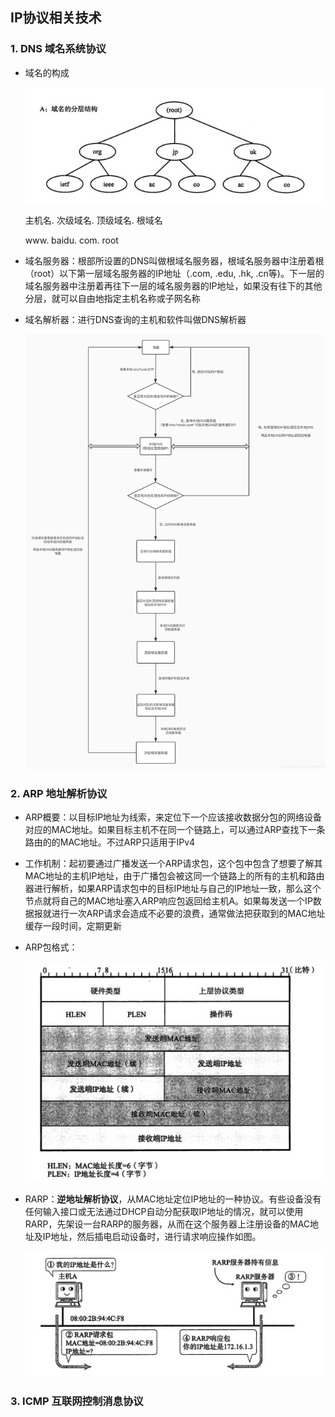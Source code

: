 ## IP协议相关技术

### 1. DNS 域名系统协议

-   域名的构成

    ![域名分层结构](https://github.com/CyS2020/Notebook/raw/master/%E7%AC%94%E8%AE%B0%E5%9B%BE%E7%89%87/%E5%9F%9F%E5%90%8D%E7%9A%84%E5%88%86%E5%B1%82%E7%BB%93%E6%9E%84.jpg)

    主机名. 次级域名. 顶级域名. 根域名

      www.     baidu.       com.       root

-   域名服务器：根部所设置的DNS叫做根域名服务器，根域名服务器中注册着根（root）以下第一层域名服务器的IP地址（.com, .edu, .hk, .cn等)。下一层的域名服务器中注册着再往下一层的域名服务器的IP地址，如果没有往下的其他分层，就可以自由地指定主机名称或子网名称

-   域名解析器：进行DNS查询的主机和软件叫做DNS解析器

    ![DNS查询过程](https://github.com/CyS2020/Notebook/raw/master/%E7%AC%94%E8%AE%B0%E5%9B%BE%E7%89%87/DNS%E6%9F%A5%E8%AF%A2%E8%BF%87%E7%A8%8B.png)

### 2. ARP 地址解析协议

-   ARP概要：以目标IP地址为线索，来定位下一个应该接收数据分包的网络设备对应的MAC地址。如果目标主机不在同一个链路上，可以通过ARP查找下一条路由的的MAC地址。不过ARP只适用于IPv4

-   工作机制：起初要通过广播发送一个ARP请求包，这个包中包含了想要了解其MAC地址的主机IP地址，由于广播包会被这同一个链路上的所有的主机和路由器进行解析，如果ARP请求包中的目标IP地址与自己的IP地址一致，那么这个节点就将自己的MAC地址塞入ARP响应包返回给主机A。如果每发送一个IP数据报就进行一次ARP请求会造成不必要的浪费，通常做法把获取到的MAC地址缓存一段时间，定期更新

-   ARP包格式：

    ![ARP包格式](https://github.com/CyS2020/Notebook/raw/master/%E7%AC%94%E8%AE%B0%E5%9B%BE%E7%89%87/ARP%E5%8C%85%E6%A0%BC%E5%BC%8F.jpg)

-   RARP：**逆地址解析协议**，从MAC地址定位IP地址的一种协议。有些设备没有任何输入接口或无法通过DHCP自动分配获取IP地址的情况，就可以使用RARP，先架设一台RARP的服务器，从而在这个服务器上注册设备的MAC地址及IP地址，然后插电启动设备时，进行请求响应操作如图。

    ![RARP操作](https://github.com/CyS2020/Notebook/raw/master/%E7%AC%94%E8%AE%B0%E5%9B%BE%E7%89%87/RARP%E6%93%8D%E4%BD%9C.jpg)

### 3. ICMP 互联网控制消息协议

